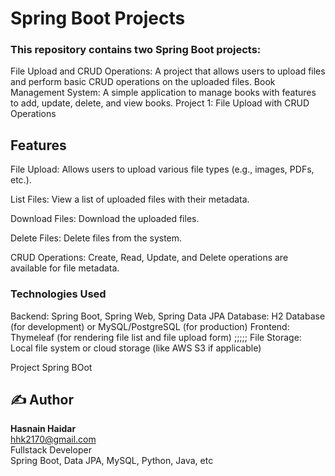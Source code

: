 <h1>Spring Boot Projects</h1>
<h3>This repository contains two Spring Boot projects:</h3>

<p>File Upload and CRUD Operations: A project that allows users to upload files and perform basic CRUD operations on the uploaded files.
Book Management System: A simple application to manage books with features to add, update, delete, and view books.
Project 1: File Upload with CRUD Operations</p>
<h2>Features</h2>
<p>File Upload: Allows users to upload various file types (e.g., images, PDFs, etc.).</p>
<p>List Files: View a list of uploaded files with their metadata.</p>
<p>Download Files: Download the uploaded files.</p>
<p>Delete Files: Delete files from the system.</p>
<p>CRUD Operations: Create, Read, Update, and Delete operations are available for file metadata.</p>
<h3>Technologies Used</h3>
<p>Backend: Spring Boot, Spring Web, Spring Data JPA
Database: H2 Database (for development) or MySQL/PostgreSQL (for production)
Frontend: Thymeleaf (for rendering file list and file upload form)
  ;;;;;
File Storage: Local file system or cloud storage (like AWS S3 if applicable)</p>

<list>Project</list>
<a></a>
<khan>Spring BOot</khan>
## ✍️ Author

**Hasnain Haidar**  
hhk2170@gmail.com  
Fullstack Developer  
Spring Boot, Data JPA, MySQL, Python, Java, etc
